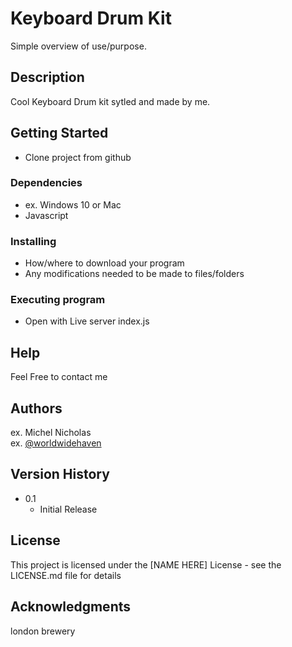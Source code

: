 # Keyboard Drum Kit

Simple overview of use/purpose.

## Description

Cool Keyboard Drum kit sytled and made by me.

## Getting Started

* Clone project from github

### Dependencies

* ex. Windows 10 or Mac
* Javascript

### Installing

* How/where to download your program
* Any modifications needed to be made to files/folders

### Executing program

* Open with Live server index.js


## Help

Feel Free to contact me

## Authors

ex. Michel Nicholas  
ex. [@worldwidehaven](https://x.com/worldwidehaven)

## Version History

* 0.1
    * Initial Release

## License

This project is licensed under the [NAME HERE] License - see the LICENSE.md file for details

## Acknowledgments

london brewery
